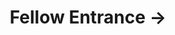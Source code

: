---
title: "**Fellow Entrance ->**"
symboliclink: "https://fellow.executebig.org"
external: true
weight: 100
private: true
---
